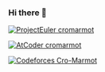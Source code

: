 ### Hi there 👋

[![ProjectEuler cromarmot](https://projecteuler.net/profile/cromarmot.png)](https://projecteuler.net/progress=cromarmot)

[![AtCoder cromarmot](https://atrating.baoshuo.dev/rating?username=cromarmot)](https://atcoder.jp/users/cromarmot)

[![Codeforces Cro-Marmot](https://crackersamdjam.ca/badges/Codeforces/Cro-Marmot)](https://codeforces.com/profile/Cro-Marmot)

<!--
old url = https://cfrating.ihcr.top/?user=Cro-Marmot

**CroMarmot/CroMarmot** is a ✨ _special_ ✨ repository because its `README.md` (this file) appears on your GitHub profile.

Here are some ideas to get you started:

- 🔭 I’m currently working on ...
- 🌱 I’m currently learning ...
- 👯 I’m looking to collaborate on ...
- 🤔 I’m looking for help with ...
- 💬 Ask me about ...
- 📫 How to reach me: ...
- 😄 Pronouns: ...
- ⚡ Fun fact: ...
-->

